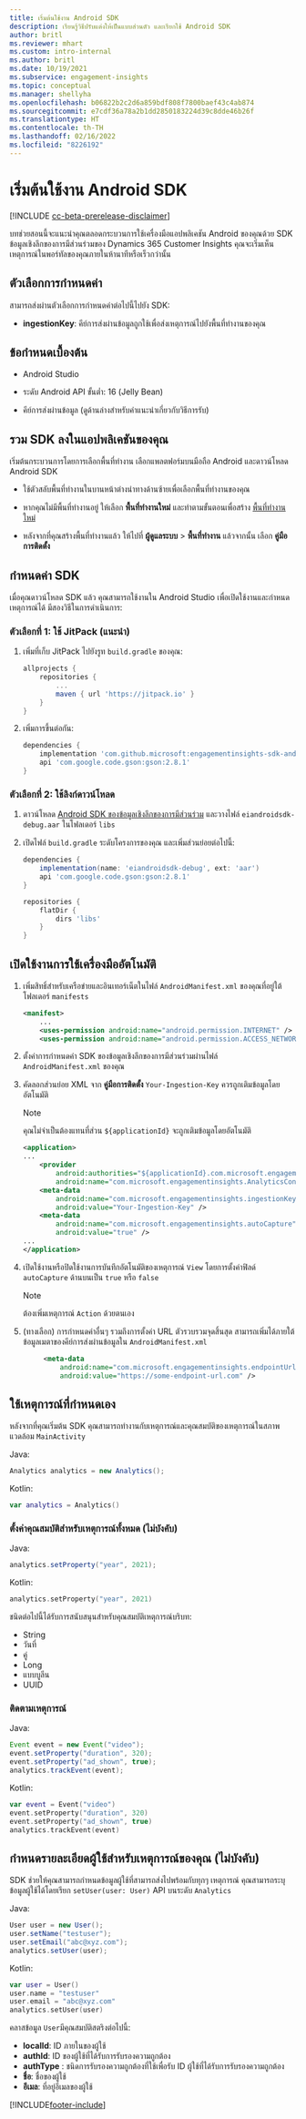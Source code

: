 ```yaml
---
title: เริ่มต้นใช้งาน Android SDK
description: เรียนรู้วิธีปรับแต่งให้เป็นแบบส่วนตัว และเรียกใช้ Android SDK
author: britl
ms.reviewer: mhart
ms.custom: intro-internal
ms.author: britl
ms.date: 10/19/2021
ms.subservice: engagement-insights
ms.topic: conceptual
ms.manager: shellyha
ms.openlocfilehash: b06822b2c2d6a859bdf808f7800baef43c4ab874
ms.sourcegitcommit: e7cdf36a78a2b1dd2850183224d39c8dde46b26f
ms.translationtype: HT
ms.contentlocale: th-TH
ms.lasthandoff: 02/16/2022
ms.locfileid: "8226192"
---
```

# <a name="get-started-with-the-android-sdk"></a>เริ่มต้นใช้งาน Android SDK

[!INCLUDE [cc-beta-prerelease-disclaimer](includes/cc-beta-prerelease-disclaimer.md)]

บทช่วยสอนนี้จะแนะนําคุณตลอดกระบวนการใช้เครื่องมือแอปพลิเคชัน Android ของคุณด้วย SDK ข้อมูลเชิงลึกของการมีส่วนร่วมของ Dynamics 365 Customer Insights คุณจะเริ่มเห็นเหตุการณ์ในพอร์ทัลของคุณภายในห้านาทีหรือเร็วกว่านั้น

## <a name="configuration-options"></a>ตัวเลือกการกำหนดค่า
สามารถส่งผ่านตัวเลือกการกำหนดค่าต่อไปนี้ไปยัง SDK:

- **ingestionKey**: คีย์การส่งผ่านข้อมูลถูกใช้เพื่อส่งเหตุการณ์ไปยังพื้นที่ทำงานของคุณ

## <a name="prerequisites"></a>ข้อกำหนดเบื้องต้น

- Android Studio

- ระดับ Android API ขั้นต่ำ: 16 (Jelly Bean)

- คีย์การส่งผ่านข้อมูล (ดูด้านล่างสำหรับคำแนะนำเกี่ยวกับวิธีการรับ)

## <a name="integrate-the-sdk-into-your-application"></a>รวม SDK ลงในแอปพลิเคชันของคุณ
เริ่มต้นกระบวนการโดยการเลือกพื้นที่ทำงาน เลือกแพลตฟอร์มบนมือถือ Android และดาวน์โหลด Android SDK

- ใช้ตัวสลับพื้นที่ทำงานในบานหน้าต่างนำทางด้านซ้ายเพื่อเลือกพื้นที่ทำงานของคุณ

- หากคุณไม่มีพื้นที่ทำงานอยู่ ให้เลือก **พื้นที่ทำงานใหม่** และทำตามขั้นตอนเพื่อสร้าง [พื้นที่ทำงานใหม่](create-workspace.md)

- หลังจากที่คุณสร้างพื้นที่ทำงานแล้ว ให้ไปที่ **ผู้ดูแลระบบ** > **พื้นที่ทำงาน** แล้วจากนั้น เลือก **คู่มือการติดตั้ง**

## <a name="configure-the-sdk"></a>กำหนดค่า SDK

เมื่อคุณดาวน์โหลด SDK แล้ว คุณสามารถใช้งานใน Android Studio เพื่อเปิดใช้งานและกำหนดเหตุการณ์ได้ มีสองวิธีในการดำเนินการ:
### <a name="option-1-use-jitpack-recommended"></a>ตัวเลือกที่ 1: ใช้ JitPack (แนะนำ)
1. เพิ่มที่เก็บ JitPack ไปยังรูท `build.gradle` ของคุณ:
    ```gradle
    allprojects {
        repositories {
            ...
            maven { url 'https://jitpack.io' }
        }
    }
    ```

1. เพิ่มการขึ้นต่อกัน:
    ```gradle
    dependencies {
        implementation 'com.github.microsoft:engagementinsights-sdk-android:v1.0.0'
        api 'com.google.code.gson:gson:2.8.1'
    }
    ```

### <a name="option-2-use-download-link"></a>ตัวเลือกที่ 2: ใช้ลิงก์ดาวน์โหลด
1. ดาวน์โหลด [Android SDK ของข้อมูลเชิงลึกของการมีส่วนร่วม](https://download.pi.dynamics.com/sdk/EI-SDKs/ei-android-sdk.zip) และวางไฟล์ `eiandroidsdk-debug.aar` ในโฟลเดอร์ `libs`

1. เปิดไฟล์ `build.gradle` ระดับโครงการของคุณ และเพิ่มส่วนย่อยต่อไปนี้:
    ```gradle
    dependencies {
        implementation(name: 'eiandroidsdk-debug', ext: 'aar')
        api 'com.google.code.gson:gson:2.8.1'
    }

    repositories {
        flatDir {
            dirs 'libs'
        }
    }
    ```

## <a name="enable-auto-instrumentation"></a>เปิดใช้งานการใช้เครื่องมืออัตโนมัติ

1. เพิ่มสิทธิ์สำหรับเครือข่ายและอินเทอร์เน็ตในไฟล์ `AndroidManifest.xml` ของคุณที่อยู่ใต้โฟลเดอร์ `manifests`
    ```xml
    <manifest>
        ...
        <uses-permission android:name="android.permission.INTERNET" />
        <uses-permission android:name="android.permission.ACCESS_NETWORK_STATE" />
    ```

1. ตั้งค่าการกำหนดค่า SDK ของข้อมูลเชิงลึกของการมีส่วนร่วมผ่านไฟล์ `AndroidManifest.xml` ของคุณ

1. คัดลอกส่วนย่อย XML จาก **คู่มือการติดตั้ง** `Your-Ingestion-Key` ควรถูกเติมข้อมูลโดยอัตโนมัติ

   > [!NOTE]
   > คุณไม่จำเป็นต้องแทนที่ส่วน `${applicationId}` จะถูกเติมข้อมูลโดยอัตโนมัติ


   ```xml
   <application>
   ...
       <provider
           android:authorities="${applicationId}.com.microsoft.engagementinsights.AnalyticsContentProvider"
           android:name="com.microsoft.engagementinsights.AnalyticsContentProvider" />
       <meta-data
           android:name="com.microsoft.engagementinsights.ingestionKey"
           android:value="Your-Ingestion-Key" />
       <meta-data
           android:name="com.microsoft.engagementinsights.autoCapture"
           android:value="true" />
   ...
   </application>
   ```

1. เปิดใช้งานหรือปิดใช้งานการบันทึกอัตโนมัติของเหตุการณ์ `View` โดยการตั้งค่าฟิลด์ `autoCapture` ด้านบนเป็น `true` หรือ `false` 

   >[!NOTE]
   >ต้องเพิ่มเหตุการณ์ `Action` ด้วยตนเอง

1. (ทางเลือก) การกำหนดค่าอื่นๆ รวมถึงการตั้งค่า URL ตัวรวบรวมจุดสิ้นสุด สามารถเพิ่มได้ภายใต้ข้อมูลเมตาของคีย์การส่งผ่านข้อมูลใน `AndroidManifest.xml`

   ```xml
        <meta-data
            android:name="com.microsoft.engagementinsights.endpointUrl"
            android:value="https://some-endpoint-url.com" />
   ```

## <a name="implement-custom-events"></a>ใช้เหตุการณ์ที่กำหนดเอง

หลังจากที่คุณเริ่มต้น SDK คุณสามารถทำงานกับเหตุการณ์และคุณสมบัติของเหตุการณ์ในสภาพแวดล้อม `MainActivity`


Java:
```java
Analytics analytics = new Analytics();
```

Kotlin:
```kotlin
var analytics = Analytics()
```

### <a name="set-property-for-all-events-optional"></a>ตั้งค่าคุณสมบัติสำหรับเหตุการณ์ทั้งหมด (ไม่บังคับ)

Java:
```java
analytics.setProperty("year", 2021);
```

Kotlin:
```kotlin
analytics.setProperty("year", 2021)
```

ชนิดต่อไปนี้ได้รับการสนับสนุนสำหรับคุณสมบัติเหตุการณ์บริบท:
- String
- วันที่
- คู่
- Long
- แบบบูลีน
- UUID

### <a name="track-an-event"></a>ติดตามเหตุการณ์

Java:
```java
Event event = new Event("video");
event.setProperty("duration", 320);
event.setProperty("ad_shown", true);
analytics.trackEvent(event);
```

Kotlin:
```kotlin
var event = Event("video")
event.setProperty("duration", 320)
event.setProperty("ad_shown", true)
analytics.trackEvent(event)
```

## <a name="set-user-details-for-your-event-optional"></a>กำหนดรายละเอียดผู้ใช้สำหรับเหตุการณ์ของคุณ (ไม่บังคับ)

SDK ช่วยให้คุณสามารถกำหนดข้อมูลผู้ใช้ที่สามารถส่งไปพร้อมกับทุกๆ เหตุการณ์ คุณสามารถระบุข้อมูลผู้ใช้ได้โดยเรียก `setUser(user: User)` API บนระดับ `Analytics`

Java:
```java
User user = new User();
user.setName("testuser");
user.setEmail("abc@xyz.com");
analytics.setUser(user);
```

Kotlin:
```kotlin
var user = User()
user.name = "testuser"
user.email = "abc@xyz.com"
analytics.setUser(user)
```

คลาสข้อมูล `User`มีคุณสมบัติสตริงต่อไปนี้:

- **localId**: ID ภายในของผู้ใช้
- **authId**: ID ของผู้ใช้ที่ได้รับการรับรองความถูกต้อง
- **authType** : ชนิดการรับรองความถูกต้องที่ใช้เพื่อรับ ID ผู้ใช้ที่ได้รับการรับรองความถูกต้อง
- **ชื่อ**: ชื่อของผู้ใช้
- **อีเมล**: ที่อยู่อีเมลของผู้ใช้

[!INCLUDE[footer-include](../includes/footer-banner.md)]
